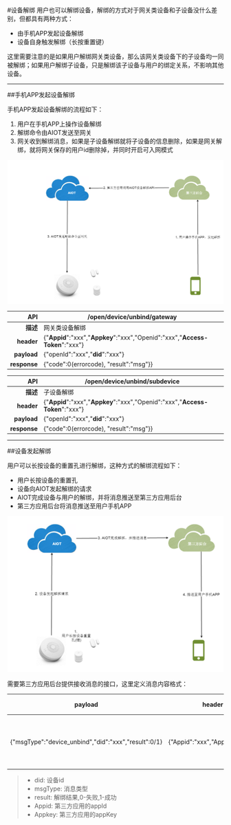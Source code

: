 #设备解绑
用户也可以解绑设备，解绑的方式对于网关类设备和子设备没什么差别，但都具有两种方式：

- 由手机APP发起设备解绑
- 设备自身触发解绑（长按重置键）

这里需要注意的是如果用户解绑网关类设备，那么该网关类设备下的子设备均一同被解绑；如果用户解绑子设备，只是解绑该子设备与用户的绑定关系，不影响其他设备。

---

##手机APP发起设备解绑

手机APP发起设备解绑的流程如下：

1. 用户在手机APP上操作设备解绑
2. 解绑命令由AIOT发送至网关
3. 网关收到解绑消息，如果是子设备解绑就将子设备的信息删除，如果是网关解绑，就将网关保存的用户id删除掉，并同时开启可入网模式

![](设备解绑-app.png)

| **API** | /open/device/unbind/gateway |
| --: | -- |
| **描述** | 网关类设备解绑 |
| **header** | {"**Appid**":"xxx","**Appkey**":"xxx","Openid":"xxx","**Access-Token**":"xxx"} |
| **payload** | {"openId":"xxx","**did**":"xxx"} |
| **response** | {"code":0(errorcode), "result":"msg"}} |

| **API** | /open/device/unbind/subdevice |
| --: | -- |
| **描述** | 子设备解绑 |
| **header** | {"**Appid**":"xxx","**Appkey**":"xxx","Openid":"xxx","**Access-Token**":"xxx"} |
| **payload** | {"openId":"xxx","**did**":"xxx"} |
| **response** | {"code":0(errorcode), "result":"msg"}} |

---

##设备发起解绑

用户可以长按设备的重置孔进行解绑，这种方式的解绑流程如下：

- 用户长按设备的重置孔
- 设备向AIOT发起解绑的请求
- AIOT完成设备与用户的解绑，并将消息推送至第三方应用后台
- 第三方应用后台将消息推送至用户手机APP

![](设备解绑-设备.png)

需要第三方应用后台提供接收消息的接口，这里定义消息内容格式：

| payload | header | 描述 |
| -- | -- | -- |
| {"msgType":"device_unbind","did":"xxx","result":0/1} | {"Appid":"xxx","Appkey":"xxx"} | 解绑消息推送 |

> - did: 设备id
> - msgType: 消息类型
> - result: 解绑结果,0-失败,1-成功
> - Appid: 第三方应用的appId
> - Appkey: 第三方应用的appKey